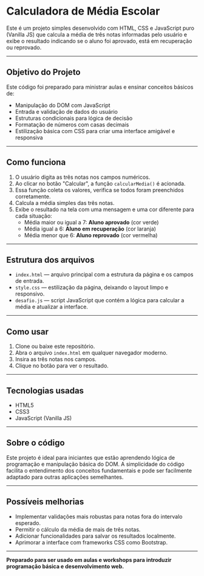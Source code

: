 # Calculadora de Média Escolar

Este é um projeto simples desenvolvido com HTML, CSS e JavaScript puro (Vanilla JS) que calcula a média de três notas informadas pelo usuário e exibe o resultado indicando se o aluno foi aprovado, está em recuperação ou reprovado.

---

## Objetivo do Projeto

Este código foi preparado para ministrar aulas e ensinar conceitos básicos de:

- Manipulação do DOM com JavaScript
- Entrada e validação de dados do usuário
- Estruturas condicionais para lógica de decisão
- Formatação de números com casas decimais
- Estilização básica com CSS para criar uma interface amigável e responsiva

---

## Como funciona

1. O usuário digita as três notas nos campos numéricos.
2. Ao clicar no botão "Calcular", a função `calcularMedia()` é acionada.
3. Essa função coleta os valores, verifica se todos foram preenchidos corretamente.
4. Calcula a média simples das três notas.
5. Exibe o resultado na tela com uma mensagem e uma cor diferente para cada situação:
   - Média maior ou igual a 7: **Aluno aprovado** (cor verde)
   - Média igual a 6: **Aluno em recuperação** (cor laranja)
   - Média menor que 6: **Aluno reprovado** (cor vermelha)

---

## Estrutura dos arquivos

- `index.html` — arquivo principal com a estrutura da página e os campos de entrada.
- `style.css` — estilização da página, deixando o layout limpo e responsivo.
- `desafio.js` — script JavaScript que contém a lógica para calcular a média e atualizar a interface.

---

## Como usar

1. Clone ou baixe este repositório.
2. Abra o arquivo `index.html` em qualquer navegador moderno.
3. Insira as três notas nos campos.
4. Clique no botão para ver o resultado.

---

## Tecnologias usadas

- HTML5
- CSS3
- JavaScript (Vanilla JS)

---

## Sobre o código

Este projeto é ideal para iniciantes que estão aprendendo lógica de programação e manipulação básica do DOM. A simplicidade do código facilita o entendimento dos conceitos fundamentais e pode ser facilmente adaptado para outras aplicações semelhantes.

---

## Possíveis melhorias

- Implementar validações mais robustas para notas fora do intervalo esperado.
- Permitir o cálculo da média de mais de três notas.
- Adicionar funcionalidades para salvar os resultados localmente.
- Aprimorar a interface com frameworks CSS como Bootstrap.

---

**Preparado para ser usado em aulas e workshops para introduzir programação básica e desenvolvimento web.**
